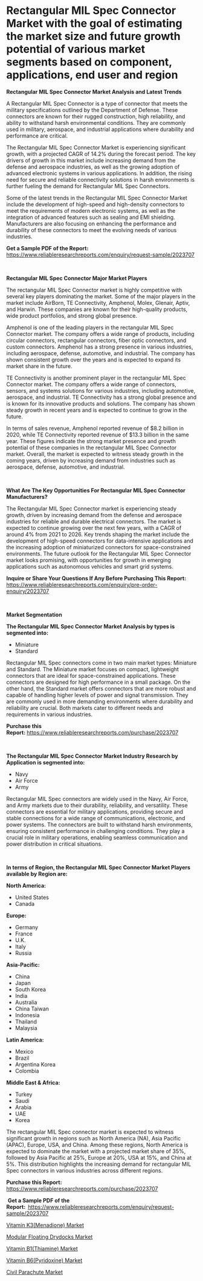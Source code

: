 <p><h1>Rectangular MIL Spec Connector Market with the goal of estimating the market size and future growth potential of various market segments based on component, applications, end user and region</h1></p><p><strong>Rectangular MIL Spec Connector Market Analysis and Latest Trends</strong></p>
<p><p>A Rectangular MIL Spec Connector is a type of connector that meets the military specifications outlined by the Department of Defense. These connectors are known for their rugged construction, high reliability, and ability to withstand harsh environmental conditions. They are commonly used in military, aerospace, and industrial applications where durability and performance are critical.</p><p>The Rectangular MIL Spec Connector Market is experiencing significant growth, with a projected CAGR of 14.2% during the forecast period. The key drivers of growth in this market include increasing demand from the defense and aerospace industries, as well as the growing adoption of advanced electronic systems in various applications. In addition, the rising need for secure and reliable connectivity solutions in harsh environments is further fueling the demand for Rectangular MIL Spec Connectors.</p><p>Some of the latest trends in the Rectangular MIL Spec Connector Market include the development of high-speed and high-density connectors to meet the requirements of modern electronic systems, as well as the integration of advanced features such as sealing and EMI shielding. Manufacturers are also focusing on enhancing the performance and durability of these connectors to meet the evolving needs of various industries.</p></p>
<p><strong>Get a Sample PDF of the Report:&nbsp;</strong> <a href="https://www.reliableresearchreports.com/enquiry/request-sample/2023707">https://www.reliableresearchreports.com/enquiry/request-sample/2023707</a></p>
<p>&nbsp;</p>
<p><strong>Rectangular MIL Spec Connector Major Market Players</strong></p>
<p><p>The rectangular MIL Spec Connector market is highly competitive with several key players dominating the market. Some of the major players in the market include AirBorn, TE Connectivity, Amphenol, Molex, Glenair, Aptiv, and Harwin. These companies are known for their high-quality products, wide product portfolios, and strong global presence.</p><p>Amphenol is one of the leading players in the rectangular MIL Spec Connector market. The company offers a wide range of products, including circular connectors, rectangular connectors, fiber optic connectors, and custom connectors. Amphenol has a strong presence in various industries, including aerospace, defense, automotive, and industrial. The company has shown consistent growth over the years and is expected to expand its market share in the future.</p><p>TE Connectivity is another prominent player in the rectangular MIL Spec Connector market. The company offers a wide range of connectors, sensors, and systems solutions for various industries, including automotive, aerospace, and industrial. TE Connectivity has a strong global presence and is known for its innovative products and solutions. The company has shown steady growth in recent years and is expected to continue to grow in the future.</p><p>In terms of sales revenue, Amphenol reported revenue of $8.2 billion in 2020, while TE Connectivity reported revenue of $13.3 billion in the same year. These figures indicate the strong market presence and growth potential of these companies in the rectangular MIL Spec Connector market. Overall, the market is expected to witness steady growth in the coming years, driven by increasing demand from industries such as aerospace, defense, automotive, and industrial.</p></p>
<p>&nbsp;</p>
<p><strong>What Are The Key Opportunities For Rectangular MIL Spec Connector Manufacturers?</strong></p>
<p><p>The Rectangular MIL Spec Connector market is experiencing steady growth, driven by increasing demand from the defense and aerospace industries for reliable and durable electrical connectors. The market is expected to continue growing over the next few years, with a CAGR of around 4% from 2021 to 2026. Key trends shaping the market include the development of high-speed connectors for data-intensive applications and the increasing adoption of miniaturized connectors for space-constrained environments. The future outlook for the Rectangular MIL Spec Connector market looks promising, with opportunities for growth in emerging applications such as autonomous vehicles and smart grid systems.</p></p>
<p><strong>Inquire or Share Your Questions If Any Before Purchasing This Report:</strong> <a href="https://www.reliableresearchreports.com/enquiry/pre-order-enquiry/2023707">https://www.reliableresearchreports.com/enquiry/pre-order-enquiry/2023707</a></p>
<p>&nbsp;</p>
<p><strong>Market Segmentation</strong></p>
<p><strong>The Rectangular MIL Spec Connector Market Analysis by types is segmented into:</strong></p>
<p><ul><li>Miniature</li><li>Standard</li></ul></p>
<p><p>Rectangular MIL Spec connectors come in two main market types: Miniature and Standard. The Miniature market focuses on compact, lightweight connectors that are ideal for space-constrained applications. These connectors are designed for high performance in a small package. On the other hand, the Standard market offers connectors that are more robust and capable of handling higher levels of power and signal transmission. They are commonly used in more demanding environments where durability and reliability are crucial. Both markets cater to different needs and requirements in various industries.</p></p>
<p><strong>Purchase this Report:&nbsp;</strong><a href="https://www.reliableresearchreports.com/purchase/2023707">https://www.reliableresearchreports.com/purchase/2023707</a></p>
<p>&nbsp;</p>
<p><strong>The Rectangular MIL Spec Connector Market Industry Research by Application is segmented into:</strong></p>
<p><ul><li>Navy</li><li>Air Force</li><li>Army</li></ul></p>
<p><p>Rectangular MIL Spec connectors are widely used in the Navy, Air Force, and Army markets due to their durability, reliability, and versatility. These connectors are essential for military applications, providing secure and stable connections for a wide range of communications, electronic, and power systems. The connectors are built to withstand harsh environments, ensuring consistent performance in challenging conditions. They play a crucial role in military operations, enabling seamless communication and power distribution in critical situations.</p></p>
<p>&nbsp;</p>
<p><strong>In terms of Region, the Rectangular MIL Spec Connector Market Players available by Region are:</strong></p>
<p>
    <p> <strong> North America: </strong>
        <ul>
            <li>United States</li>
            <li>Canada</li>
        </ul>
        </p> 
    <p> <strong> Europe: </strong>
        <ul>
            <li>Germany</li>
            <li>France</li>
            <li>U.K.</li>
            <li>Italy</li>
            <li>Russia</li>
        </ul>
        </p> 
    <p> <strong> Asia-Pacific: </strong>
        <ul>
            <li>China</li>
            <li>Japan</li>
            <li>South Korea</li>
            <li>India</li>
            <li>Australia</li>
            <li>China Taiwan</li>
            <li>Indonesia</li>
            <li>Thailand</li>
            <li>Malaysia</li>
        </ul>
        </p> 
    <p> <strong> Latin America: </strong>
        <ul>
            <li>Mexico</li>
            <li>Brazil</li>
            <li>Argentina Korea</li>
            <li>Colombia</li>
        </ul>
        </p> 
    <p> <strong> Middle East & Africa: </strong>
        <ul>
            <li>Turkey</li>
            <li>Saudi</li>
            <li>Arabia</li>
            <li>UAE</li>
            <li>Korea</li>
        </ul>
    </p>
    </p>
<p><p>The rectangular MIL Spec connector market is expected to witness significant growth in regions such as North America (NA), Asia Pacific (APAC), Europe, USA, and China. Among these regions, North America is expected to dominate the market with a projected market share of 35%, followed by Asia Pacific at 25%, Europe at 20%, USA at 15%, and China at 5%. This distribution highlights the increasing demand for rectangular MIL Spec connectors in various industries across different regions.</p></p>
<p><strong>Purchase this Report: </strong><a href="https://www.reliableresearchreports.com/purchase/2023707">https://www.reliableresearchreports.com/purchase/2023707</a></p>
<p>&nbsp;<strong>Get a Sample PDF of the Report:&nbsp;&nbsp;</strong><a href="https://www.reliableresearchreports.com/enquiry/request-sample/2023707">https://www.reliableresearchreports.com/enquiry/request-sample/2023707</a></p>
<p><strong></strong></p>
<p><p><a href="https://natural-crush-b99.notion.site/Vitamin-K3-Menadione-Market-Research-Report-Provides-Critical-Insights-that-can-help-Shape-Business-8e701776d4474a0dbf9e7a45be717ad6">Vitamin K3(Menadione) Market</a></p><p><a href="https://view.publitas.com/reportprime-1/modular-floating-drydocks-market-offers-provide-insightful-data-for-the-time-period-from-2024-to-2031-and-also-provide-analysis-based-on-application-type-and-region/">Modular Floating Drydocks Market</a></p><p><a href="https://gamy-alyssum-396.notion.site/Vitamin-B1-Thiamine-Market-Growth-Market-Trends-COVID-19-Impact-and-Forecasts-for-period-from-20-dbfa4a4d494448ca9db73525ce081b4d">Vitamin B1(Thiamine) Market</a></p><p><a href="https://boundless-drawbridge-702.notion.site/Vitamin-B6-Pyridoxine-Market-Size-Share-Trends-Analysis-Report-By-Material-By-Type-By-End-user-85da7e5cdf4a4e6caa3a9754d5fb4473">Vitamin B6(Pyridoxine) Market</a></p><p><a href="https://view.publitas.com/reportprime-1/civil-parachute-market-dynamics-2024-2031-also-about-its-market-trends-projections-and-opportunities/">Civil Parachute Market</a></p></p>